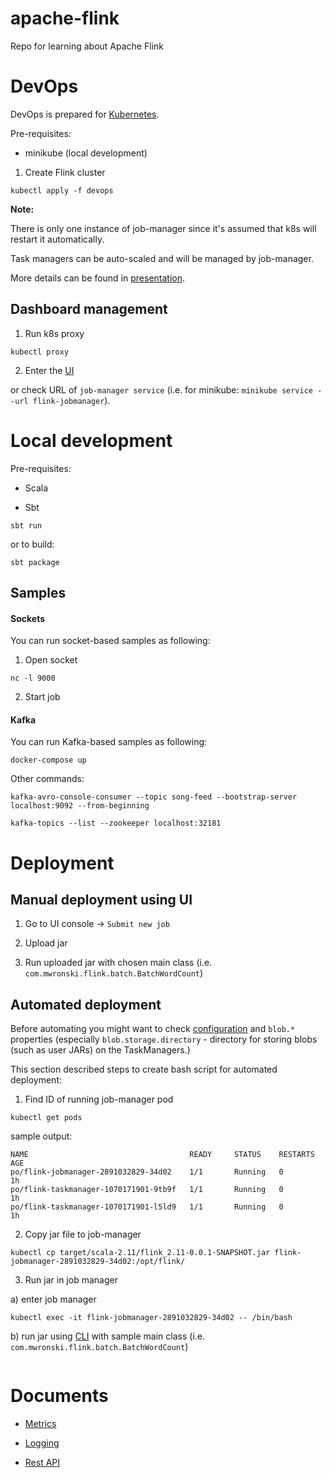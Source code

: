 # apache-flink

Repo for learning about Apache Flink

# DevOps

DevOps is prepared for [Kubernetes](https://ci.apache.org/projects/flink/flink-docs-release-1.3/setup/kubernetes.html).

Pre-requisites:

* minikube (local development)

1) Create Flink cluster

```
kubectl apply -f devops
```

**Note:** 

There is only one instance of job-manager since it's assumed that k8s will restart it automatically.

Task managers can be auto-scaled and will be managed by job-manager.

More details can be found in [presentation](https://www.slideshare.net/dataArtisans/apache-flink-training-deployment-operations).

## Dashboard management

1) Run k8s proxy

```
kubectl proxy
```

2) Enter the [UI](http://localhost:8001/api/v1/proxy/namespaces/default/services/flink-jobmanager:8081/#/overview)

or check URL of `job-manager service` (i.e. for minikube: `minikube service --url flink-jobmanager`).

# Local development

Pre-requisites: 

* Scala 

* Sbt

```
sbt run
```

or to build:

```
sbt package
```

## Samples

#### Sockets

You can run socket-based samples as following:

1) Open socket

```
nc -l 9000
```

2) Start job

#### Kafka

You can run Kafka-based samples as following:

```
docker-compose up
```

Other commands:

```
kafka-avro-console-consumer --topic song-feed --bootstrap-server localhost:9092 --from-beginning
```

```
kafka-topics --list --zookeeper localhost:32181
```

# Deployment

## Manual deployment using UI

1) Go to UI console -> `Submit new job`

2) Upload jar

3) Run uploaded jar with chosen main class (i.e. `com.mwronski.flink.batch.BatchWordCount`)

## Automated deployment

Before automating you might want to check [configuration](https://ci.apache.org/projects/flink/flink-docs-release-1.3/setup/config.html) and `blob.*` properties (especially `blob.storage.directory` - directory for storing blobs (such as user JARs) on the TaskManagers.)

This section described steps to create bash script for automated deployment:

1) Find ID of running job-manager pod

```
kubectl get pods
```

sample output:

```
NAME                                    READY     STATUS    RESTARTS   AGE
po/flink-jobmanager-2891032829-34d02    1/1       Running   0          1h
po/flink-taskmanager-1070171901-9tb9f   1/1       Running   0          1h
po/flink-taskmanager-1070171901-l5ld9   1/1       Running   0          1h
```

2) Copy jar file to job-manager

```
kubectl cp target/scala-2.11/flink_2.11-0.0.1-SNAPSHOT.jar flink-jobmanager-2891032829-34d02:/opt/flink/
```

3) Run jar in job manager

a) enter job manager

```
kubectl exec -it flink-jobmanager-2891032829-34d02 -- /bin/bash
```

b) run jar using [CLI](https://ci.apache.org/projects/flink/flink-docs-release-1.2/setup/cli.html) with sample main class (i.e. `com.mwronski.flink.batch.BatchWordCount`)

```

```

# Documents

* [Metrics](https://ci.apache.org/projects/flink/flink-docs-release-1.3/monitoring/metrics.html)

* [Logging](https://ci.apache.org/projects/flink/flink-docs-release-1.3/monitoring/logging.html)

* [Rest API](https://ci.apache.org/projects/flink/flink-docs-release-1.3/monitoring/rest_api.html)

